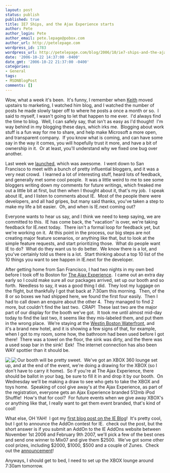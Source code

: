 ```yaml
---
layout: post
status: publish
published: true
title: IE7 Ships, and the Ajax Experience starts
author: Pete
author_login: Pete
author_email: pete.lepage@pobox.com
author_url: http://petelepage.com
wordpress_id: 1783
wordpress_url: http://petelepage.com/blog/2006/10/ie7-ships-and-the-ajax-experience-starts-2/
date: '2006-10-22 14:37:00 -0400'
date_gmt: '2006-10-22 21:37:00 -0400'
categories:
- General
tags:
- MSDNBlogPost
comments: []
---
```

<p>Wow, what a week it's been.&nbsp; It's funny, I remember when <a href="http://blogs.msdn.com/keiths/" mce_href="http://blogs.msdn.com/keiths/">Keith</a> moved upstairs to marketing, I watched him blog, and I watched the number of posts he made slowly taper off to where he posts a once a month or so.&nbsp; I said to myself, I wasn't going to let that happen to me ever.&nbsp; I'd always find the time to blog.&nbsp; Well, I can safely say, that isn't as easy as I'd thought!&nbsp; I'm way behind in my blogging these days, which irks me.&nbsp; Blogging about work stuff is a fun way for me to share, and help make Microsoft a more open, and transparent company.&nbsp; If you know what is coming, and can have some say in the way it comes, you will hopefully trust it more, and have a bit of ownership in it.&nbsp; Or at least, you'll understand why we fixed one bug over another.&nbsp; </p>
<p>Last week we <a href="http://blogs.msdn.com/ie/archive/2006/10/18/internet-explorer-7-for-windows-xp-available-now.aspx" mce_href="http://blogs.msdn.com/ie/archive/2006/10/18/internet-explorer-7-for-windows-xp-available-now.aspx">launched</a>, which was awesome.&nbsp; I went down to San Francisco to meet with a bunch of pretty influential bloggers, and it was a very neat crowd.&nbsp; I learned a lot of interesting stuff, heard lots of feedback, and generally met some cool people.&nbsp; It was a little weird to me to see some bloggers writing down my comments for future writings, which freaked me out a little bit at first, but then when I thought about it, that's my job.&nbsp; I speak about IE, and I listen to comments about IE.&nbsp; Most of the people there were developers, and all had gripes, but many said thanks, you've taken a step to make my life a bit easier.&nbsp; Oh, and when is IE.next coming out?&nbsp; </p>
<p>Everyone wants to hear us say, and I think we need to keep saying, we are committed to this.&nbsp; IE has come back, the "vacation" is over, we're taking feedback for IE.next today.&nbsp; There isn't a formal loop for feedback yet, but we're working on it.&nbsp; At this point in the process, our big steps are not creating major feature scenarios, or anything like that, but to look at the simple feature requests, and start prioritizing those.&nbsp; What do people want IE to do?&nbsp; What do they want us to do better.&nbsp; We know there is a lot, and you've certainly told us there is a lot.&nbsp; Start thinking about a top 10 list of the 10 things you want to see happen in IE.next for the developer.&nbsp; </p>
<p>After getting home from San Francisco, I had two nights in my own bed before I took off to Boston for <a href="http://www.theajaxexperience.com/" mce_href="http://www.theajaxexperience.com/">The Ajax Experience</a>.&nbsp; I came out an extra day early so I could make sure all our packages arrived, set up our booth and so forth.&nbsp; Needless to say, it was a good thing I did.&nbsp; They lost my luggage on the flight, but thankfully I got that back at 7:30am this morning.&nbsp; Then, of the 8 or so boxes we had shipped here, we found the first four easily.&nbsp; Then I had to call down an enquire about the other 4.&nbsp; They managed to find 2 more, but couldn't find the last two.&nbsp; CRAP!&nbsp; These last two are the major part of our display for the booth we've got.&nbsp; It took me until almost mid-day today to find the last two, it seems like they mis-labeled them, and put them in the wrong place.&nbsp; We're staying at the <a href="http://www.starwoodhotels.com/westin/property/overview/index.html?propertyID=1528" mce_href="http://www.starwoodhotels.com/westin/property/overview/index.html?propertyID=1528">Westin Boston Waterfront</a>, and it's&nbsp;a brand new hotel, and it is showing a few signs of that, for example, when I got to my room, some how, the bathroom had been used before I got there!&nbsp; There was a towel on the floor, the sink was dirty, and the there was a used soap bar in the sink!&nbsp; Eek!&nbsp; The internet connection has also been WAY spottier than it should be.</p>
<p><a href="http://www.flickr.com/photos/petele/276976644/in/set-72157594340817104/" mce_href="http://www.flickr.com/photos/petele/276976644/in/set-72157594340817104/"><img src="http://static.flickr.com/110/276976644_f516878e61_s.jpg" align="left" mce_src="http://static.flickr.com/110/276976644_f516878e61_s.jpg"/></a><a href="http://www.flickr.com/photos/petele/276976637/in/set-72157594340817104/" mce_href="http://www.flickr.com/photos/petele/276976637/in/set-72157594340817104/"><img src="http://static.flickr.com/89/276976637_906dee6e94_s.jpg" align="left" mce_src="http://static.flickr.com/89/276976637_906dee6e94_s.jpg"/></a>Our booth will be pretty sweet.&nbsp; We've got an XBOX 360 lounge set up, and at the end of the event, we're doing a drawing for the XBOX (so I don't have to carry it home).&nbsp; So if you're at The Ajax Experience, there should be ballot in your bag, be sure to fill it in and drop it by our booth.&nbsp; On Wednesday we'll be making a draw to see who gets to take the XBOX and toys home.&nbsp; Speaking of cool give away's at the Ajax Experience, as part of the registration, everyone gets an Ajax Experience branded 512mb iPod Shuffle!&nbsp; How's that for cool?&nbsp; For future events when we give away XBOX's or anything like that, I really want to get them event branded, that's kind of cool!&nbsp; </p>
<p>What else, OH YAH!&nbsp; I got my <a href="http://blogs.msdn.com/ie/archive/2006/10/20/building-add-ons-for-ie-could-net-you-a-trip-to-mix07-and-2500.aspx" mce_href="http://blogs.msdn.com/ie/archive/2006/10/20/building-add-ons-for-ie-could-net-you-a-trip-to-mix07-and-2500.aspx">first blog post on the IE Blog</a>!&nbsp; It's pretty cool, but I got to announce the AddOn contest for IE.&nbsp; check out the post, but the short answer is if you submit an AddOn to the IE AddOns website between November 1st 2006 and February 9th 2007, we'll pick a few of the best ones and send one winner to Mix07 and give them $2500.&nbsp; We've got some other cool prizes, including $2000, $1000, $500 and a couple of Zunes.&nbsp; Check out the <a href="http://blogs.msdn.com/ie/archive/2006/10/20/building-add-ons-for-ie-could-net-you-a-trip-to-mix07-and-2500.aspx" mce_href="http://blogs.msdn.com/ie/archive/2006/10/20/building-add-ons-for-ie-could-net-you-a-trip-to-mix07-and-2500.aspx">announcement</a>!</p>
<p>Anyways, I should get to bed, I need to set up the XBOX lounge around 7:30am tomorrow.&nbsp; </p>
